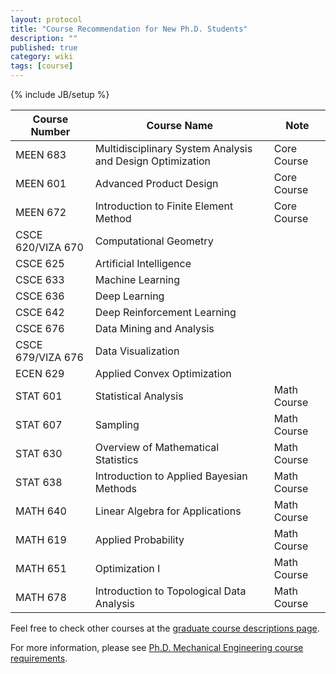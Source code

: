 ```yaml
---
layout: protocol
title: "Course Recommendation for New Ph.D. Students"
description: ""
published: true
category: wiki
tags: [course]
---
```

{% include JB/setup %}

| Course Number      | Course Name                                               | Note        |
|--------------------|-----------------------------------------------------------|-------------|
| MEEN 683           | Multidisciplinary System Analysis and Design Optimization | Core Course |
| MEEN 601           | Advanced Product Design                                   | Core Course |
| MEEN 672           | Introduction to Finite Element Method                     | Core Course |
| CSCE 620/VIZA 670  | Computational Geometry                                    |             |
| CSCE 625           | Artificial Intelligence                                   |             |
| CSCE 633           | Machine Learning                                          |             |
| CSCE 636           | Deep Learning                                             |             |
| CSCE 642           | Deep Reinforcement Learning                               |             |
| CSCE 676           | Data Mining and Analysis                                  |             |
| CSCE 679/VIZA 676  | Data Visualization                                        |             |
| ECEN 629           | Applied Convex Optimization                               |             |
| STAT 601           | Statistical Analysis                                      | Math Course |
| STAT 607           | Sampling                                                  | Math Course |
| STAT 630           | Overview of Mathematical Statistics                       | Math Course |
| STAT 638           | Introduction to Applied Bayesian Methods                  | Math Course |
| MATH 640           | Linear Algebra for Applications                           | Math Course |
| MATH 619           | Applied Probability                                       | Math Course |
| MATH 651           | Optimization I                                            | Math Course |
| MATH 678           | Introduction to Topological Data Analysis                 | Math Course |

Feel free to check other courses at the [graduate course descriptions page](https://catalog.tamu.edu/graduate/course-descriptions/).

For more information, please see [Ph.D. Mechanical Engineering course requirements](https://engineering.tamu.edu/mechanical/academics/degrees/graduate/phd.html).
